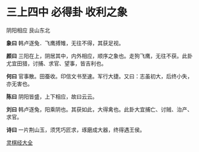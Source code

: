 # 三上四中 必得卦 收利之象

阴阳相应 艮山东北

**象曰** 韩卢逐兔．飞鹰搏雉，无往不得，其获足视。

**颜曰** 三阳在上，阴居其中，内外相应，顺序之象也。走狗飞鹰，无往不获。此卦尤宜田猎，讨捕、求官、望事，皆吉利也。

**何曰** 官事散。田蚕收。印信文书至速。军行大捷。又曰：志虽初大，后终小失，亦无害也。

**陈曰** 阴阳皆盛，上下相应，故曰云云。

**刘曰** 韩卢逐兔，阳乘阴也。其获如此，大得禽也。此卦大宜捕亡、讨贼、治产、求官。

**诗曰** 一片荆山玉，须凭巧匠求，琢磨成大器，终得遇王侯。

[灵棋经大全](README.md)
